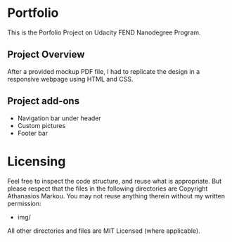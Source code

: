 # Portfolio
This is the Porfolio Project on Udacity FEND Nanodegree Program.

## Project Overview
After a provided mockup PDF file, I had to replicate the design in a responsive webpage using HTML and CSS.

## Project add-ons
+ Navigation bar under header
+ Custom pictures
+ Footer bar

# Licensing
Feel free to inspect the code structure, and reuse what is appropriate. But please respect that the files in the following directories are Copyright Athanasios Markou. You may not reuse anything therein without my written permission:

+ img/

All other directories and files are MIT Licensed (where applicable).

